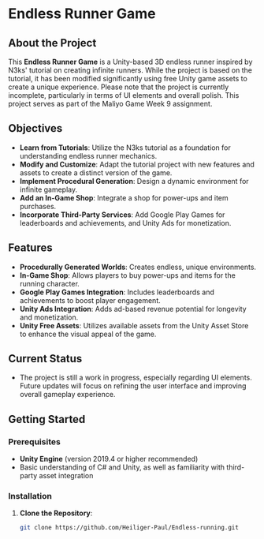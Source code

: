 # Endless Runner Game

## About the Project
This **Endless Runner Game** is a Unity-based 3D endless runner inspired by N3ks' tutorial on creating infinite runners. While the project is based on the tutorial, it has been modified significantly using free Unity game assets to create a unique experience. Please note that the project is currently incomplete, particularly in terms of UI elements and overall polish. This project serves as part of the Maliyo Game Week 9 assignment.

## Objectives
- **Learn from Tutorials**: Utilize the N3ks tutorial as a foundation for understanding endless runner mechanics.
- **Modify and Customize**: Adapt the tutorial project with new features and assets to create a distinct version of the game.
- **Implement Procedural Generation**: Design a dynamic environment for infinite gameplay.
- **Add an In-Game Shop**: Integrate a shop for power-ups and item purchases.
- **Incorporate Third-Party Services**: Add Google Play Games for leaderboards and achievements, and Unity Ads for monetization.

## Features
- **Procedurally Generated Worlds**: Creates endless, unique environments.
- **In-Game Shop**: Allows players to buy power-ups and items for the running character.
- **Google Play Games Integration**: Includes leaderboards and achievements to boost player engagement.
- **Unity Ads Integration**: Adds ad-based revenue potential for longevity and monetization.
- **Unity Free Assets**: Utilizes available assets from the Unity Asset Store to enhance the visual appeal of the game.

## Current Status
- The project is still a work in progress, especially regarding UI elements. Future updates will focus on refining the user interface and improving overall gameplay experience.

## Getting Started

### Prerequisites
- **Unity Engine** (version 2019.4 or higher recommended)
- Basic understanding of C# and Unity, as well as familiarity with third-party asset integration

### Installation
1. **Clone the Repository**:
   ```bash
   git clone https://github.com/Heiliger-Paul/Endless-running.git
